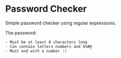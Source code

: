 # Password Checker

Simple password checker using regular expressions.

The password: 

    - Must be at least 8 characters long
    - Can contain letters numbers and $%#@
    - Must end with a number :)